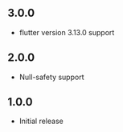 ## 3.0.0

* flutter version 3.13.0 support

## 2.0.0

* Null-safety support

## 1.0.0

* Initial release
